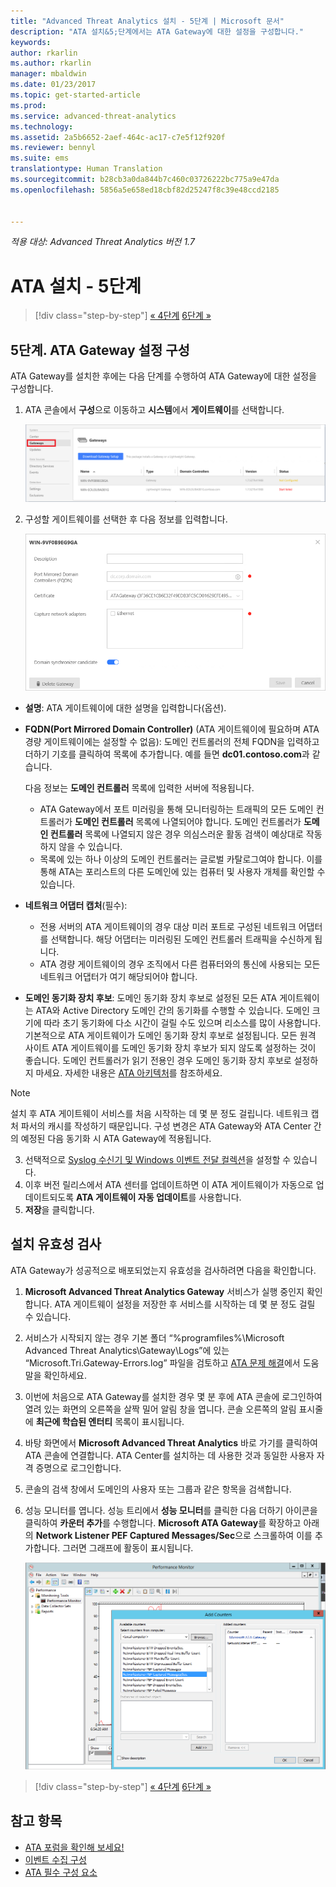 ```yaml
---
title: "Advanced Threat Analytics 설치 - 5단계 | Microsoft 문서"
description: "ATA 설치&5;단계에서는 ATA Gateway에 대한 설정을 구성합니다."
keywords: 
author: rkarlin
ms.author: rkarlin
manager: mbaldwin
ms.date: 01/23/2017
ms.topic: get-started-article
ms.prod: 
ms.service: advanced-threat-analytics
ms.technology: 
ms.assetid: 2a5b6652-2aef-464c-ac17-c7e5f12f920f
ms.reviewer: bennyl
ms.suite: ems
translationtype: Human Translation
ms.sourcegitcommit: b28cb3a0da844b7c460c03726222bc775a9e47da
ms.openlocfilehash: 5856a5e658ed18cbf82d25247f8c39e48ccd2185


---
```


*적용 대상: Advanced Threat Analytics 버전 1.7*



# <a name="install-ata---step-5"></a>ATA 설치 - 5단계

>[!div class="step-by-step"]
[« 4단계](install-ata-step4.md)
[6단계 »](install-ata-step6.md)


## <a name="step-5-configure-the-ata-gateway-settings"></a>5단계. ATA Gateway 설정 구성
ATA Gateway를 설치한 후에는 다음 단계를 수행하여 ATA Gateway에 대한 설정을 구성합니다.

1.  ATA 콘솔에서 **구성**으로 이동하고 **시스템**에서 **게이트웨이**를 선택합니다.
   
     ![게이트웨이 설정 구성 이미지](media/ATA-Gateways-config-1.png)


2.  구성할 게이트웨이를 선택한 후 다음 정보를 입력합니다.

    ![게이트웨이 설정 구성 이미지](media/ATA-Gateways-config-2.png)

  - **설명**: ATA 게이트웨이에 대한 설명을 입력합니다(옵션).
  - **FQDN(Port Mirrored Domain Controller)** (ATA 게이트웨이에 필요하며 ATA 경량 게이트웨이에는 설정할 수 없음): 도메인 컨트롤러의 전체 FQDN을 입력하고 더하기 기호를 클릭하여 목록에 추가합니다. 예를 들면  **dc01.contoso.com**과 같습니다.

      다음 정보는 **도메인 컨트롤러** 목록에 입력한 서버에 적용됩니다.
      - ATA Gateway에서 포트 미러링을 통해 모니터링하는 트래픽의 모든 도메인 컨트롤러가 **도메인 컨트롤러** 목록에 나열되어야 합니다. 도메인 컨트롤러가 **도메인 컨트롤러** 목록에 나열되지 않은 경우 의심스러운 활동 검색이 예상대로 작동하지 않을 수 있습니다.
      - 목록에 있는 하나 이상의 도메인 컨트롤러는 글로벌 카탈로그여야 합니다. 이를 통해 ATA는 포리스트의 다른 도메인에 있는 컴퓨터 및 사용자 개체를 확인할 수 있습니다.

- **네트워크 어댑터 캡처**(필수):
  - 전용 서버의 ATA 게이트웨이의 경우 대상 미러 포트로 구성된 네트워크 어댑터를 선택합니다. 해당 어댑터는 미러링된 도메인 컨트롤러 트래픽을 수신하게 됩니다.
  - ATA 경량 게이트웨이의 경우 조직에서 다른 컴퓨터와의 통신에 사용되는 모든 네트워크 어댑터가 여기 해당되어야 합니다.


 - **도메인 동기화 장치 후보**: 도메인 동기화 장치 후보로 설정된 모든 ATA 게이트웨이는 ATA와 Active Directory 도메인 간의 동기화를 수행할 수 있습니다. 도메인 크기에 따라 초기 동기화에 다소 시간이 걸릴 수도 있으며 리소스를 많이 사용합니다. 기본적으로 ATA 게이트웨이가 도메인 동기화 장치 후보로 설정됩니다.
   모든 원격 사이트 ATA 게이트웨이를 도메인 동기화 장치 후보가 되지 않도록 설정하는 것이 좋습니다.
   도메인 컨트롤러가 읽기 전용인 경우 도메인 동기화 장치 후보로 설정하지 마세요. 자세한 내용은 [ATA 아키텍처](/advanced-threat-analytics/plan-design/ata-architecture#ata-lightweight-gateway-features)를 참조하세요.

> [!NOTE] 
> 설치 후 ATA 게이트웨이 서비스를 처음 시작하는 데 몇 분 정도 걸립니다. 네트워크 캡처 파서의 캐시를 작성하기 때문입니다.
> 구성 변경은 ATA Gateway와 ATA Center 간의 예정된 다음 동기화 시 ATA Gateway에 적용됩니다.

3. 선택적으로 [Syslog 수신기 및 Windows 이벤트 전달 컬렉션](configure-event-collection.md)을 설정할 수 있습니다. 
4. 이후 버전 릴리스에서 ATA 센터를 업데이트하면 이 ATA 게이트웨이가 자동으로 업데이트되도록 **ATA 게이트웨이 자동 업데이트**를 사용합니다.
3. **저장**을 클릭합니다.


## <a name="validate-installations"></a>설치 유효성 검사
ATA Gateway가 성공적으로 배포되었는지 유효성을 검사하려면 다음을 확인합니다.

1.  **Microsoft Advanced Threat Analytics Gateway** 서비스가 실행 중인지 확인합니다. ATA 게이트웨이 설정을 저장한 후 서비스를 시작하는 데 몇 분 정도 걸릴 수 있습니다.

2.  서비스가 시작되지 않는 경우 기본 폴더 “%programfiles%\Microsoft Advanced Threat Analytics\Gateway\Logs”에 있는 “Microsoft.Tri.Gateway-Errors.log” 파일을 검토하고 [ATA 문제 해결](/advanced-threat-analytics/troubleshoot/troubleshooting-ata-known-errors)에서 도움말을 확인하세요.

3.  이번에 처음으로 ATA Gateway를 설치한 경우 몇 분 후에 ATA 콘솔에 로그인하여 열려 있는 화면의 오른쪽을 살짝 밀어 알림 창을 엽니다. 콘솔 오른쪽의 알림 표시줄에 **최근에 학습된 엔터티** 목록이 표시됩니다.

4.  바탕 화면에서 **Microsoft Advanced Threat Analytics** 바로 가기를 클릭하여 ATA 콘솔에 연결합니다. ATA Center를 설치하는 데 사용한 것과 동일한 사용자 자격 증명으로 로그인합니다.
5.  콘솔의 검색 창에서 도메인의 사용자 또는 그룹과 같은 항목을 검색합니다.
6.  성능 모니터를 엽니다. 성능 트리에서 **성능 모니터**를 클릭한 다음 더하기 아이콘을 클릭하여 **카운터 추가**를 수행합니다. **Microsoft ATA Gateway**를 확장하고 아래의 **Network Listener PEF Captured Messages/Sec**으로 스크롤하여 이를 추가합니다. 그러면 그래프에 활동이 표시됩니다.

    ![성능 카운터 추가 이미지](media/ATA-performance-monitoring-add-counters.png)


>[!div class="step-by-step"]
[« 4단계](install-ata-step4.md)
[6단계 »](install-ata-step6.md)

## <a name="see-also"></a>참고 항목

- [ATA 포럼을 확인해 보세요!](https://social.technet.microsoft.com/Forums/security/home?forum=mata)
- [이벤트 수집 구성](configure-event-collection.md)
- [ATA 필수 구성 요소](/advanced-threat-analytics/plan-design/ata-prerequisites)




<!--HONumber=Feb17_HO1-->


